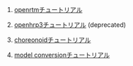 1. [openrtmチュートリアル](https://github.com/Naoki-Hiraoka/rtmros_beginner_tutorial/blob/master/openrtm_beginner_tutorial)

2. [openhrp3チュートリアル](https://github.com/Naoki-Hiraoka/rtmros_beginner_tutorial/blob/master/openhrp3_beginner_tutorial) (deprecated)

2. [choreonoidチュートリアル](https://github.com/Naoki-Hiraoka/rtmros_beginner_tutorial/blob/master/choreonoid_beginner_tutorial)

3. [model conversionチュートリアル](https://github.com/Naoki-Hiraoka/rtmros_beginner_tutorial/blob/master/model_conversion_beginner_tutorial)